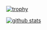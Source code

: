 <!--
**Insei/insei** is a ✨ _special_ ✨ repository because its `README.md` (this file) appears on your GitHub profile.

Here are some ideas to get you started:

- 🔭 I’m currently working on ...
- 🌱 I’m currently learning ...
- 👯 I’m looking to collaborate on ...
- 🤔 I’m looking for help with ...
- 💬 Ask me about ...
- 📫 How to reach me: ...
- 😄 Pronouns: ...
- ⚡ Fun fact: ...
-->

[![trophy](https://github-profile-trophy.vercel.app/?username=insei&rank=-C,-B&no-frame=true)](https://github.com/ryo-ma/github-profile-trophy)

[![github stats](https://github-readme-stats.vercel.app/api?username=insei&layout=compact&show_icons=true)](https://github.com/anuraghazra/github-readme-stats)
